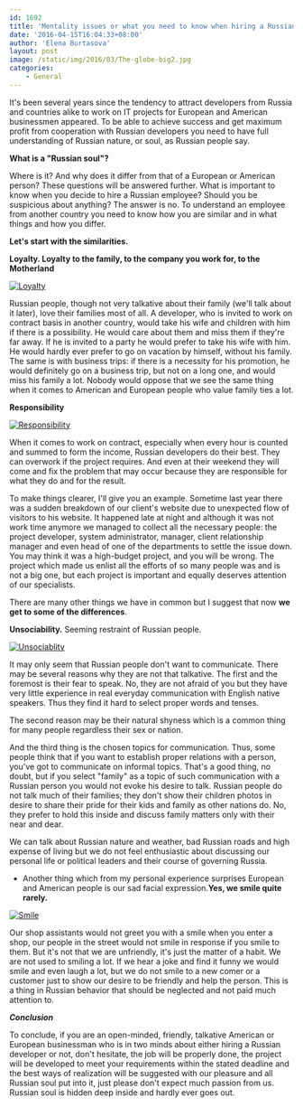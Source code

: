 ```yaml
---
id: 1692
title: 'Mentality issues or what you need to know when hiring a Russian developer'
date: '2016-04-15T16:04:33+08:00'
author: 'Elena Burtasova'
layout: post
image: /static/img/2016/03/The-globe-big2.jpg
categories:
    - General
---
```


It's been several years since the tendency to attract developers from Russia and countries alike to work on IT projects for European and American businessmen appeared. To be able to achieve success and get maximum profit from cooperation with Russian developers you need to have full understanding of Russian nature, or soul, as Russian people say.

**What is a "Russian soul"?**

Where is it? And why does it differ from that of a European or American person? These questions will be answered further.
What is important to know when you decide to hire a Russian employee? Should you be suspicious about anything? The answer is no.
To understand an employee from another country you need to know how you are similar and in what things and how you differ.

**Let's start with the similarities.**

**Loyalty. Loyalty to the family, to the company you work for, to the Motherland**

[![Loyalty](/static/img/2016/03/Loyalty-300x225.jpg)](/static/img/2016/03/Loyalty.jpg)

Russian people, though not very talkative about their family (we'll talk about it later), love their families most of all. A developer, who is invited to work on contract basis in another country, would take his wife and children with him if there is a possibility. He would care about them and miss them if they're far away. If he is invited to a party he would prefer to take his wife with him. He would hardly ever prefer to go on vacation by himself, without his family. The same is with business trips: if there is a necessity for his promotion, he would definitely go on a business trip, but not on a long one, and would miss his family a lot.
Nobody would oppose that we see the same thing when it comes to American and European people who value family ties a lot.

**Responsibility**

[![Responsibility](/static/img/2016/03/Responsibility-300x259.jpg)](/static/img/2016/03/Responsibility.jpg)

When it comes to work on contract, especially when every hour is counted and summed to form the income, Russian developers do their best. They can overwork if the project requires. And even at their weekend they will come and fix the problem that may occur because they are responsible for what they do and for the result.

To make things clearer, I'll give you an example. Sometime last year there was a sudden breakdown of our client's website due to unexpected flow of visitors to his website. It happened late at night and although it was not work time anymore we managed to collect all the necessary people: the project developer, system administrator, manager, client relationship manager and even head of one of the departments to settle the issue down. You may think it was a high-budget project, and you will be wrong. The project which made us enlist all the efforts of so many people was and is not a big one, but each project is important and equally deserves attention of our specialists.

There are many other things we have in common but I suggest that now **we get to some of the differences**.

**Unsociability.** Seeming restraint of Russian people.

[![Unsociablity](/static/img/2016/03/Unsociablity-300x300.jpg)](/static/img/2016/03/Unsociablity.jpg)

It may only seem that Russian people don't want to communicate. There may be several reasons why they are not that talkative.
The first and the foremost is their fear to speak. No, they are not afraid of you but they have very little experience in real everyday communication with English native speakers. Thus they find it hard to select proper words and tenses.

The second reason may be their natural shyness which is a common thing for many people regardless their sex or nation.

And the third thing is the chosen topics for communication. Thus, some people think that if you want to establish proper relations with a person, you've got to communicate on informal topics. That's a good thing, no doubt, but if you select "family" as a topic of such communication with a Russian person you would not evoke his desire to talk. Russian people do not talk much of their families; they don't show their children photos in desire to share their pride for their kids and family as other nations do. No, they prefer to hold this inside and discuss family matters only with their near and dear.

We can talk about Russian nature and weather, bad Russian roads and high expense of living but we do not feel enthusiastic about discussing our personal life or political leaders and their course of governing Russia.

- Another thing which from my personal experience surprises European and American people is our sad facial expression.**Yes, we smile quite rarely.**

[![Smile](/static/img/2016/03/Smile-300x300.png)](/static/img/2016/03/Smile.png)

Our shop assistants would not greet you with a smile when you enter a shop, our people in the street would not smile in response if you smile to them. But it's not that we are unfriendly, it's just the matter of a habit. We are not used to smiling a lot. If we hear a joke and find it funny we would smile and even laugh a lot, but we do not smile to a new comer or a customer just to show our desire to be friendly and help the person. This is a thing in Russian behavior that should be neglected and not paid much attention to.

***Conclusion***

To conclude, if you are an open-minded, friendly, talkative American or European businessman who is in two minds about either hiring a Russian developer or not, don't hesitate, the job will be properly done, the project will be developed to meet your requirements within the stated deadline and the best ways of realization will be suggested with our pleasure and all Russian soul put into it, just please don't expect much passion from us. Russian soul is hidden deep inside and hardly ever goes out.